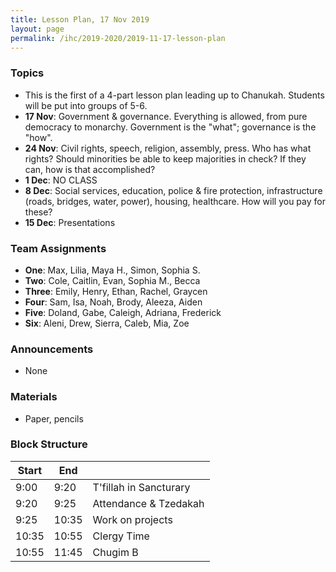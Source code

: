 ```yaml
---
title: Lesson Plan, 17 Nov 2019
layout: page
permalink: /ihc/2019-2020/2019-11-17-lesson-plan
---
```


### Topics

-   This is the first of a 4-part lesson plan leading up to Chanukah. Students will be put into groups of 5-6.
-   **17 Nov**: Government & governance. Everything is allowed, from pure democracy to monarchy. Government is the "what"; governance is the "how".
-   **24 Nov**: Civil rights, speech, religion, assembly, press. Who has what rights? Should minorities be able to keep majorities in check? If they can, how is that accomplished?
-   **1 Dec**: NO CLASS
-   **8 Dec**: Social services, education, police & fire protection, infrastructure (roads, bridges, water, power), housing, healthcare. How will you pay for these?
-   **15 Dec**: Presentations

### Team Assignments

-   **One**: Max, Lilia, Maya H., Simon, Sophia S.
-   **Two**: Cole, Caitlin, Evan, Sophia M., Becca
-   **Three**: Emily, Henry, Ethan, Rachel, Graycen
-   **Four**: Sam, Isa, Noah, Brody, Aleeza, Aiden
-   **Five**: Doland, Gabe, Caleigh, Adriana, Frederick
-   **Six**: Aleni, Drew, Sierra, Caleb, Mia, Zoe

### Announcements

-   None

### Materials

-   Paper, pencils

### Block Structure

| Start | End   |                           |
| ----- | ----- | ------------------------- |
| 9:00  | 9:20  | T'fillah in Sancturary    |
| 9:20  | 9:25  | Attendance &amp; Tzedakah |
| 9:25  | 10:35 | Work on projects          |
| 10:35 | 10:55 | Clergy Time               |
| 10:55 | 11:45 | Chugim B                  |
